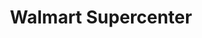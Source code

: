 ---
title: "Walmart Supercenter"
url: /las-vegas/walmart-supercenter-blue-diamond-road/
shop: Supermarkt
---